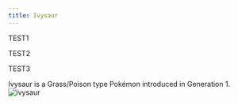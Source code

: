 ```yaml
---
title: Ivysaur
---
```


TEST1

TEST2

TEST3

Ivysaur is a Grass/Poison type Pokémon introduced in Generation 1.
![ivysaur](https://img.pokemondb.net/artwork/avif/ivysaur.avif)